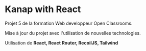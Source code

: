 # Kanap with React

Projet 5 de la formation Web developpeur Open Classrooms.

Mise à jour du projet avec l'utilisation de nouvelles technologies.

Utilisation de **React, React Router, RecoilJS, Tailwind**

